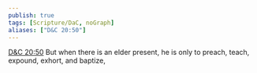 ```yaml
---
publish: true
tags: [Scripture/DaC, noGraph]
aliases: ["D&C 20:50"]
---
```

[D&C 20:50](https://churchofjesuschrist.org/study/scriptures/dc-testament/dc/20?lang=eng&id=p50#p50) But when there is an elder present, he is only to preach, teach, expound, exhort, and baptize,

